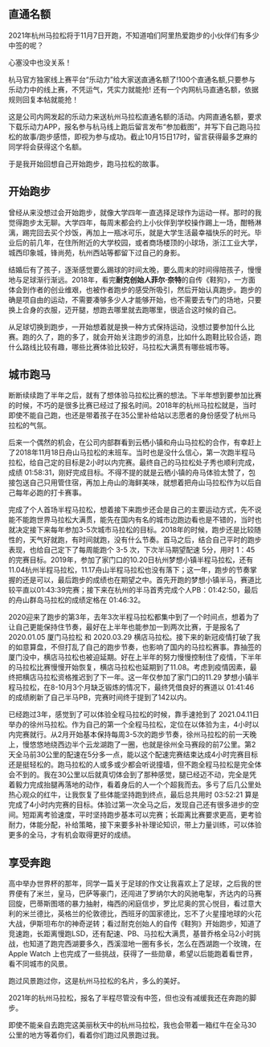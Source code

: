 
## 直通名额

2021年杭州马拉松将于11月7日开跑，不知道咱们阿里热爱跑步的小伙伴们有多少中签的呢？

心塞没中也没关系！

杭马官方独家线上赛平台“乐动力”给大家送直通名额了!100个直通名额,只要参与乐动力中的线上赛，不凭运气，凭实力就能抢! 还有一个内网杭马直通名额，依据规则回复本帖就能抢！

这是公司内网发起的乐动力来送杭州马拉松直通名额的活动。内网直通名额，要求下载乐动力APP，报名参与杭马线上跑后留言发布“参加截图”，并写下自己跑马拉松的故事/跑步感悟，即视为参与成功。截止10月15日17时，留言获得最多芝麻的同学将会获得这个名额。

于是我开始回想自己开始跑步，跑马拉松的故事。

## 开始跑步

曾经从来没想过会开始跑步，就像大学四年一直选择足球作为运动一样。那时的我觉得跑步太无聊。大学四年，每周末都会约上小伙伴到学校操作踢上一场，酣畅淋漓，踢完回去买个炒饭，再加上一瓶冰可乐，就是大学生活最幸福快乐的时光。毕业后的前几年，在住所附近的大学校园，或者商场楼顶的小球场，浙江工业大学，城西印象城，锋尚苑，杭州西站等都留下过自己的身影。

结婚后有了孩子，逐渐感觉要么踢球的时间太晚，要么周末的时间得陪孩子，慢慢地与足球渐行渐远。2018年，看完**耐克创始人菲尔·奈特**的自传《鞋狗》，一方面体会到作者的创业维艰，也被作者跑步的感受所吸引，然后开始认真跑步。跑步的确是项自由的运动，不需要凑够多少人才能够开始，也不需要去专门的场地，只要换上合身的衣服，迈开腿，想跑去哪里就去跑哪里，很适合这时候的自己。

从足球切换到跑步，一开始想着就是换一种方式保持运动，没想过要参加什么比赛。跑的久了，跑的多了，就会开始关注跑步的消息，比如什么跑鞋比较合适，跑什么路线比较有趣，哪些比赛体验比较好，马拉松大满贯有哪些城市等。

## 城市跑马

断断续续跑了半年之后，就有了想体验马拉松比赛的想法。下半年想到要参加比赛的时候，不巧的是很多比赛已经过了报名时间。2018年的杭州马拉松就是，当时即使不能自己跑，也还是带着孩子在35公里补给站以志愿者的身份感受了杭州马拉松的气氛。

后来一个偶然的机会，在公司内部群看到云栖小镇和舟山马拉松的合作，有幸赶上了2018年11月18日舟山马拉松的末班车。当时也是没什么信心，第一次跑半程马拉松，给自己定的目标是2小时以内完赛。最终自己的马拉松处子秀也顺利完成，成绩 01:58:31，刚好完成目标。不得不提的就是云栖小镇的舟马体验太赞了，包接包送自己只用管住宿，再加上舟山的海鲜美味，就想着把舟山马拉松作为以后自己每年必跑的打卡赛事。

完成了个人首场半程马拉松，想着接下来跑步还会是自己的主要运动方式，先不说能不能跑世界马拉松大满贯，能先在国内有名的城市边跑边看也是不错的，当时也就决定接下来每年参加3-5次城市马拉松的目标。2018年的时候，跑步还是比较随性的，天气好就跑，有时间就跑，没有什么节奏。首马之后，结合自己平时的跑步表现，也给自己定下了每周能跑个 3-5 次，下次半马期望配速 5分，用时 1：45 的完赛目标。2019年，参加了家门口的10.20日杭州梦想小镇半程马拉松，还有11.04杭州半程马拉松，11.17舟山半程马拉松也没有落下；这一年，跑步的节奏掌握的还是可以，最后跑步的成绩也在期望之中。首先开跑的梦想小镇半马，赛道比较平直以01:43:39完赛；接下来在杭州的半马首秀完成个人PB：01:42:50，最后的舟山群岛马拉松的成绩定格在 01:46:32。

2020迎来了跑步的第3年，去年3次半程马拉松都集中到了一个时间点，想着为了让自己更能保持住节奏，最好在上半年也能参加一到两次比赛，于是报名了2020.01.05 厦门马拉松 和 2020.03.29 横店马拉松。接下来的新冠疫情打破了我的如意算盘，不但打乱了自己的跑步节奏，也影响了国内的马拉松赛事。靠抽签的厦门没中，横店马拉松也被迫延期。好在上半年的努力慢慢控制住了疫情，下半年的马拉松比赛慢慢开始恢复，横店马拉松也延期到了11.08。考虑到疫情因素，最终把横店马拉松资格推迟到了下一年。这一年仅参加了家门口的11.29 梦想小镇半程马拉松，在8-10月3个月缺乏锻炼的情况下，最终凭借良好的赛道以 01:41:46 的成绩刷新了自己半马PB，完赛时间终于提到了142以内。

已经跑过3年，感觉到了可以体验全程马拉松的时候，靠手速抢到了 2021.04.11日举办的徐州马拉松。作为自己的第一个全程马拉松，定位在以体验为主，4小时以内完赛就行。从2月开始基本保持每周3-5次的跑步节奏，徐州马拉松的前一天晚上，慢悠悠地绕西边半个云龙湖跑了一圈，也就是徐州全马赛段的前7公里。第2天全马前30公里的配速在5分多一点，能以这个配速完赛结束达成4小时完赛目标还是挺轻松的。跑马拉松的人或多或少都会听说撞墙，但不跑全程马拉松是完全体会不到的。我在30公里以后就真切体会到了那种感觉，腿已经迈不动，完全是凭着毅力完成抬腿再落地的动作，看着身后的人一个个超我而去。多亏了后几公里处热心观众的红牛，让我恢复了些体能坚持跑到终点，最后总共用时 03:52:21 算是完成了4小时内完赛的目标。体验过第一次全马之后，发现自己还有很多进步的空间。短距离考验速度，平时坚持跑步基本可以完赛；长距离比赛要求更高，更考验耐力，体能分配，补给策略，接下来要多补补理论知识，带上力量训练，可以体验更多的全马，才有机会取得更好的成绩。

## 享受奔跑

高中举办世界杯的那年，同学一篇关于足球的作文让我喜欢上了足球，之后我的世界便有了米兰，皇马，巴萨等豪门，还闯进了罗纳尔大的风驰电掣，齐达内的马赛回旋，巴蒂斯图塔的暴力抽射，梅西的闲庭信步，罗比尼奥的赏心悦目，看过意大利的米兰德比，英格兰的伦敦德比，西班牙的国家德比，忘不了火星撞地球的火花大战，伊斯坦布尔的神奇逆转；看过耐克创始人的自传《鞋狗》开始跑步，知道了竞速跑，长距离慢跑LSD，还有配速、PB、马拉松大满贯，基普乔格全马2小时挑战，也知道了跑完西湖要多久，西溪湿地一圈有多长，怎么在西湖跑一个玫瑰，在 Apple Watch 上也完成了一些挑战，获得了一些勋章，希望以后能跑着看世界，看不同城市的风景。

跑过风景跑过你，这是杭州马拉松的名片，多么的美好。

2021年的杭州马拉松，报名了半程尽管没有中签，但也没有减缓我还在奔跑的脚步。

即使不能亲自去跑完这美丽秋天中的杭州马拉松，我也会带着一箱红牛在全马30公里的地方等着你们，看着你们跑过风景跑过我。

